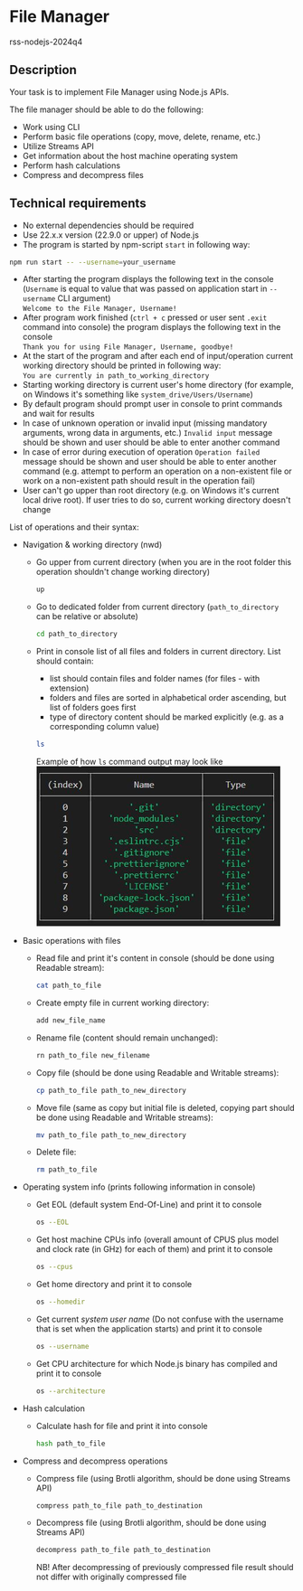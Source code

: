 # File Manager

rss-nodejs-2024q4

## Description

Your task is to implement File Manager using Node.js APIs.

The file manager should be able to do the following:

- Work using CLI
- Perform basic file operations (copy, move, delete, rename, etc.)
- Utilize Streams API
- Get information about the host machine operating system
- Perform hash calculations
- Compress and decompress files

## Technical requirements

- No external dependencies should be required
- Use 22.x.x version (22.9.0 or upper) of Node.js
- The program is started by npm-script `start` in following way:

```bash
npm run start -- --username=your_username
```

- After starting the program displays the following text in the console (`Username` is equal to value that was passed on application start in `--username` CLI argument)  
`Welcome to the File Manager, Username!`  
- After program work finished (`ctrl + c` pressed or user sent `.exit` command into console) the program displays the following text in the console  
`Thank you for using File Manager, Username, goodbye!`  
- At the start of the program and after each end of input/operation current working directory should be printed in following way:  
`You are currently in path_to_working_directory`  
- Starting working directory is current user's home directory (for example, on Windows it's something like `system_drive/Users/Username`)
- By default program should prompt user in console to print commands and wait for results  
- In case of unknown operation or invalid input (missing mandatory arguments, wrong data in arguments, etc.) `Invalid input` message should be shown and user should be able to enter another command
- In case of error during execution of operation `Operation failed` message should be shown and user should be able to enter another command (e.g. attempt to perform an operation on a non-existent file or work on a non-existent path should result in the operation fail)
- User can't go upper than root directory (e.g. on Windows it's current local drive root). If user tries to do so, current working directory doesn't change  

List of operations and their syntax:

- Navigation & working directory (nwd)
  - Go upper from current directory (when you are in the root folder this operation shouldn't change working directory)  

    ```bash
    up
    ```

  - Go to dedicated folder from current directory (`path_to_directory` can be relative or absolute)

    ```bash
    cd path_to_directory
    ```

  - Print in console list of all files and folders in current directory. List should contain:
    - list should contain files and folder names (for files - with extension)
    - folders and files are sorted in alphabetical order ascending, but list of folders goes first
    - type of directory content should be marked explicitly (e.g. as a corresponding column value)

    ```bash
    ls
    ```

    Example of how `ls` command output may look like  
    ![ls output example](https://github.com/AlreadyBored/nodejs-assignments/raw/main/assignments/file-manager/ls-example.JPG)  
- Basic operations with files
  - Read file and print it's content in console (should be done using Readable stream):

    ```bash
    cat path_to_file
    ```

  - Create empty file in current working directory:

    ```bash
    add new_file_name
    ```

  - Rename file (content should remain unchanged):

    ```bash
    rn path_to_file new_filename
    ```

  - Copy file (should be done using Readable and Writable streams):

    ```bash
    cp path_to_file path_to_new_directory
    ```

  - Move file (same as copy but initial file is deleted, copying part should be done using Readable and Writable streams):

    ```bash
    mv path_to_file path_to_new_directory
    ```

  - Delete file:

    ```bash
    rm path_to_file
    ```

- Operating system info (prints following information in console)
  - Get EOL (default system End-Of-Line) and print it to console  

    ```bash
    os --EOL
    ```

  - Get host machine CPUs info (overall amount of CPUS plus model and clock rate (in GHz) for each of them) and print it to console  

    ```bash
    os --cpus
    ```

  - Get home directory and print it to console  

    ```bash
    os --homedir
    ```

  - Get current *system user name* (Do not confuse with the username that is set when the application starts) and print it to console  

    ```bash
    os --username
    ```

  - Get CPU architecture for which Node.js binary has compiled and print it to console  

    ```bash
    os --architecture
    ```

- Hash calculation  
  - Calculate hash for file and print it into console  

    ```bash
    hash path_to_file
    ```

- Compress and decompress operations  
  - Compress file (using Brotli algorithm, should be done using Streams API)  

    ```bash
    compress path_to_file path_to_destination
    ```

  - Decompress file (using Brotli algorithm, should be done using Streams API)  

    ```bash
    decompress path_to_file path_to_destination
    ```  

    NB! After decompressing of previously compressed file result should not differ with originally compressed file
